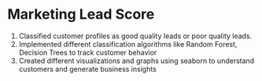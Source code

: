 # Marketing Lead Score
1. Classified customer profiles as good quality leads or poor quality leads.
2. Implemented different classification algorithms like Random Forest, Decision Trees to track customer behavior
3. Created different visualizations and graphs using seaborn to understand customers and generate business insights

